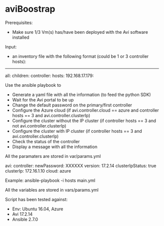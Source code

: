 # aviBoostrap
Prerequisites:
- Make sure 1/3 Vm(s) has/have been deployed with the Avi software installed

Input:
- an inventory file with the following format (could be 1 or 3 controller hosts):
---
all:
  children:
    controller:
      hosts:
        192.168.17.179:

Use the ansible playbook to
- Generate a yaml file with all the information (to feed the python SDK)
- Wait for the Avi portal to be up
- Change the default password on the primary/first controller
- Configure the Azure cloud (if avi.controller.cloud == azure and controller hosts == 3 and avi.controller.clusterIp)
- Configure the cluster without the IP cluster (if controller hosts == 3 and not avi.controller.clusterIp)
- Configure the cluster with IP cluster (if controller hosts == 3 and avi.controller.clusterIp)
- Check the status of the controller
- Display a message with all the information

All the paramaters are stored in var/params.yml

avi:
  controller:
    newPassword: XXXXXX
    version: 17.2.14
    clusterIpStatus: true
    clusterIp: 172.16.1.10
    cloud: azure

Example:
ansible-playbook -i hosts main.yml

All the variables are stored in vars/params.yml

Script has been tested against:
- Env: Ubuntu 16.04, Azure
- Avi 17.2.14
- Ansible 2.7.0
